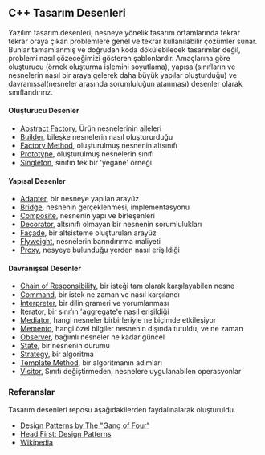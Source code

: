## C++ Tasarım Desenleri

Yazılım tasarım desenleri, nesneye yönelik tasarım ortamlarında tekrar tekrar oraya
çıkan problemlere genel ve tekrar kullanılabilir çözümler sunar. Bunlar tamamlanmış 
ve doğrudan koda dökülebilecek tasarımlar değil, problemi nasıl çözeceğimizi gösteren
şablonlardır. Amaçlarına göre oluşturucu (örnek oluşturma işlemini soyutlama),
yapısal(sınıfların ve nesnelerin nasıl bir araya gelerek daha büyük yapılar oluşturduğu) 
ve davranışsal(nesneler arasında sorumluluğun atanması) desenler olarak sınıflandırırız.

#### Oluşturucu Desenler 
- [Abstract Factory], Ürün nesnelerinin aileleri
- [Builder], bileşke nesnelerin nasıl oluştururduğu
- [Factory Method], oluşturulmuş nesnenin altsınıfı
- [Prototype], oluşturulmuş nesnelerin sınıfı
- [Singleton], sınıfın tek bir 'yegane' örneği
#### Yapısal Desenler 
- [Adapter], bir nesneye yapılan arayüz 
- [Bridge], nesnenin gerçeklenmesi, implementasyonu 
- [Composite], nesnenin yapı ve birleşenleri
- [Decorator], altsınıfı olmayan bir nesnenin sorumlulukları 
- [Façade], bir altsisteme oluşturulan arayüz
- [Flyweight], nesnelerin barındırırma maliyeti
- [Proxy], nesyeye bulunduğu yerden nasıl erişildiği
#### Davranışsal Desenler 
- [Chain of Responsibility], bir isteği tam olarak karşılayabilen nesne
- [Command], bir istek ne zaman ve nasıl karşılandı
- [Interpreter], bir dilin grameri ve yorumlanması
- [Iterator], bir sınıfın 'aggregate'e nasıl erişildiği
- [Mediator], hangi nesneler birbirleriyle ne biçimde etkileşiyor
- [Memento], hangi özel bilgiler nesnenin dışında tutuldu, ve ne zaman
- [Observer], bağımlı nesneler ne kadar güncel
- [State], bir nesnenin durumu
- [Strategy], bir algoritma
- [Template Method], bir algoritmanın adımları
- [Visitor], Sınıfı değiştirmeden, nesnelere uygulanabilen operasyonlar


### Referanslar
Tasarım desenleri reposu aşağıdakilerden faydalınalarak oluşturuldu.

* [Design Patterns by The "Gang of Four"]
* [Head First: Design Patterns]
* [Wikipedia]

[Design Patterns by The "Gang of Four"]: https://en.wikipedia.org/wiki/Design_Patterns
[Head First: Design Patterns]: http://www.headfirstlabs.com/books/hfdp/ 
[Wikipedia]: https://en.wikipedia.org/wiki/Software_design_pattern

[Abstract Factory]: https://github.com/JakubVojvoda/design-patterns-cpp/tree/master/abstract-factory
[Builder]: https://github.com/JakubVojvoda/design-patterns-cpp/tree/master/builder
[Factory Method]: https://github.com/JakubVojvoda/design-patterns-cpp/tree/master/factory-method
[Prototype]: https://github.com/JakubVojvoda/design-patterns-cpp/tree/master/prototype
[Singleton]: https://github.com/JakubVojvoda/design-patterns-cpp/tree/master/singleton
[Adapter]: https://github.com/JakubVojvoda/design-patterns-cpp/tree/master/adapter
[Bridge]: https://github.com/JakubVojvoda/design-patterns-cpp/tree/master/bridge 
[Composite]: https://github.com/JakubVojvoda/design-patterns-cpp/tree/master/composite
[Decorator]: https://github.com/JakubVojvoda/design-patterns-cpp/tree/master/decorator
[Façade]: https://github.com/JakubVojvoda/design-patterns-cpp/tree/master/facade
[Flyweight]: https://github.com/JakubVojvoda/design-patterns-cpp/tree/master/flyweight
[Proxy]: https://github.com/JakubVojvoda/design-patterns-cpp/tree/master/proxy
[Chain of Responsibility]: https://github.com/JakubVojvoda/design-patterns-cpp/tree/master/chain-of-responsibility
[Command]: https://github.com/JakubVojvoda/design-patterns-cpp/tree/master/command
[Interpreter]: https://github.com/JakubVojvoda/design-patterns-cpp/tree/master/interpreter
[Iterator]: https://github.com/JakubVojvoda/design-patterns-cpp/tree/master/iterator
[Mediator]: https://github.com/JakubVojvoda/design-patterns-cpp/tree/master/mediator
[Memento]: https://github.com/JakubVojvoda/design-patterns-cpp/tree/master/memento
[Observer]: https://github.com/JakubVojvoda/design-patterns-cpp/tree/master/observer
[State]: https://github.com/JakubVojvoda/design-patterns-cpp/tree/master/state
[Strategy]: https://github.com/JakubVojvoda/design-patterns-cpp/tree/master/strategy
[Template Method]: https://github.com/JakubVojvoda/design-patterns-cpp/tree/master/template-method
[Visitor]: https://github.com/JakubVojvoda/design-patterns-cpp/tree/master/visitor
